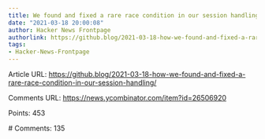 ```yaml
---
title: We found and fixed a rare race condition in our session handling
date: "2021-03-18 20:00:08"
author: Hacker News Frontpage
authorlink: https://github.blog/2021-03-18-how-we-found-and-fixed-a-rare-race-condition-in-our-session-handling/
tags:
- Hacker-News-Frontpage
---
```


<p>Article URL: <a href="https://github.blog/2021-03-18-how-we-found-and-fixed-a-rare-race-condition-in-our-session-handling/">https://github.blog/2021-03-18-how-we-found-and-fixed-a-rare-race-condition-in-our-session-handling/</a></p>
<p>Comments URL: <a href="https://news.ycombinator.com/item?id=26506920">https://news.ycombinator.com/item?id=26506920</a></p>
<p>Points: 453</p>
<p># Comments: 135</p>
